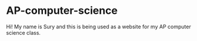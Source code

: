 # AP-computer-science
Hi! My name is Sury and this is being used as a website for my AP computer science class.

